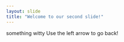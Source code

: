 ```yaml
---
layout: slide
title: "Welcome to our second slide!"
---
```

something witty
Use the left arrow to go back!
